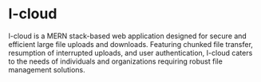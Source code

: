 # I-cloud
I-cloud is a MERN stack-based web application designed for secure and efficient large file uploads and downloads. Featuring chunked file transfer, resumption of interrupted uploads, and user authentication, I-cloud caters to the needs of individuals and organizations requiring robust file management solutions.
